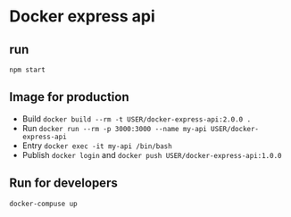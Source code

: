 # Docker express api

## run

`npm start`

## Image for production

- Build `docker build --rm -t USER/docker-express-api:2.0.0 .`
- Run `docker run --rm -p 3000:3000 --name my-api USER/docker-express-api`
- Entry `docker exec -it my-api /bin/bash`
- Publish `docker login` and `docker push USER/docker-express-api:1.0.0`

## Run for developers

`docker-compuse up`
